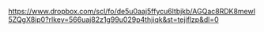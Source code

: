 https://www.dropbox.com/scl/fo/de5u0aaj5ffycu6ltbjkb/AGQac8RDK8mewI5ZQgX8ip0?rlkey=566uaj82z1g99u029p4thjiqk&st=tejiflzp&dl=0